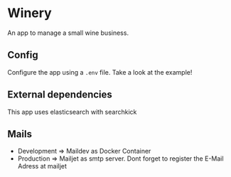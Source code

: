 # Winery

An app to manage a small wine business.

## Config

Configure the app using a `.env` file. Take a look at the example!

## External dependencies
This app uses elasticsearch with searchkick

## Mails

* Development => Maildev as Docker Container
* Production => Mailjet as smtp server. Dont forget to register the E-Mail Adress at mailjet

